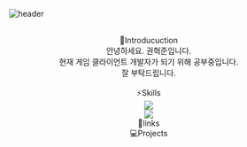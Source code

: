 ![header](https://capsule-render.vercel.app/api?type=rounded&color=timeAuto&height=200&section=header&text=Developer%20cheondi&fontSize=80)

<br>

<div align=center>🙋Introducuction</div>
<div align=center>안녕하세요. 권혁준입니다.</div>
<div align=center>현재 게임 클라이언트 개발자가 되기 위해 공부중입니다.</div>
<div align=center>잘 부탁드립니다.</div>

<br>

<div align=center>⚡Skills</div>
<div align=center><img src="https://img.shields.io/badge/C Sharp-##239120?style=flat&logo=C Sharp&logoColor=black"/></div>
<div align=center><img src="https://img.shields.io/badge/Unity-61DAFB?style=flat&logo=Unity&logoColor=black"/></div>


<div align=center>📌links</div>

<div align=center>💻Projects</div>



<!--
**cheondi/cheondi** is a ✨ _special_ ✨ repository because its `README.md` (this file) appears on your GitHub profile.

Here are some ideas to get you started:

- 🔭 I’m currently working on ...
- 🌱 I’m currently learning ...
- 👯 I’m looking to collaborate on ...
- 🤔 I’m looking for help with ...
- 💬 Ask me about ...
- 📫 How to reach me: ...
- 😄 Pronouns: ...
- ⚡ Fun fact: ...
-->

